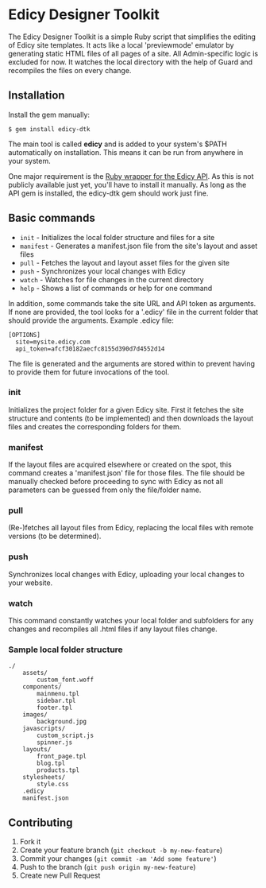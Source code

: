 # Edicy Designer Toolkit

The Edicy Designer Toolkit is a simple Ruby script that simplifies the editing
of Edicy site templates. It acts like a local 'previewmode' emulator by generating
static HTML files of all pages of a site. All Admin-specific logic is excluded for now.
It watches the local directory with the help of Guard and recompiles the files on
every change.

## Installation

Install the gem manually:

    $ gem install edicy-dtk

The main tool is called **edicy** and is added to your system's $PATH automatically
on installation. This means it can be run from anywhere in your system.

One major requirement is the [Ruby wrapper for the Edicy API](https://github.com/Edicy/edicy.rb).
As this is not publicly available just yet, you'll have to install it manually.
As long as the API gem is installed, the edicy-dtk gem should work just fine.

## Basic commands

* `init`     - Initializes the local folder structure and files for a site
* `manifest` - Generates a manifest.json file from the site's layout and asset files
* `pull`     - Fetches the layout and layout asset files for the given site
* `push`     - Synchronizes your local changes with Edicy
* `watch`    - Watches for file changes in the current directory
* `help`     - Shows a list of commands or help for one command

In addition, some commands take the site URL and API token as arguments. If none 
are provided, the tool looks for a '.edicy' file in the current folder that should provide the arguments.
Example .edicy file:
```
[OPTIONS]
  site=mysite.edicy.com
  api_token=afcf30182aecfc8155d390d7d4552d14
```
The file is generated and the arguments are stored within to prevent having to provide them for 
future invocations of the tool.

### init

Initializes the project folder for a given Edicy site. First it fetches the site structure and contents 
(to be implemented) and then downloads the layout files and creates the corresponding folders for them.

### manifest
If the layout files are acquired elsewhere or created on the spot, this command creates a 'manifest.json'
file for those files. The file should be manually checked before proceeding to sync with Edicy as not all
parameters can be guessed from only the file/folder name.

### pull
(Re-)fetches all layout files from Edicy, replacing the local files with remote versions (to be determined).

### push
Synchronizes local changes with Edicy, uploading your local changes to your website.

### watch
This command constantly watches your local folder and subfolders for any changes and recompiles all .html files
if any layout files change.

### Sample local folder structure
```
./
    assets/
        custom_font.woff
    components/
        mainmenu.tpl
        sidebar.tpl
        footer.tpl
    images/
        background.jpg
    javascripts/
        custom_script.js
        spinner.js
    layouts/
        front_page.tpl
        blog.tpl
        products.tpl
    stylesheets/
        style.css
    .edicy
    manifest.json
```

## Contributing

1. Fork it
2. Create your feature branch (`git checkout -b my-new-feature`)
3. Commit your changes (`git commit -am 'Add some feature'`)
4. Push to the branch (`git push origin my-new-feature`)
5. Create new Pull Request
